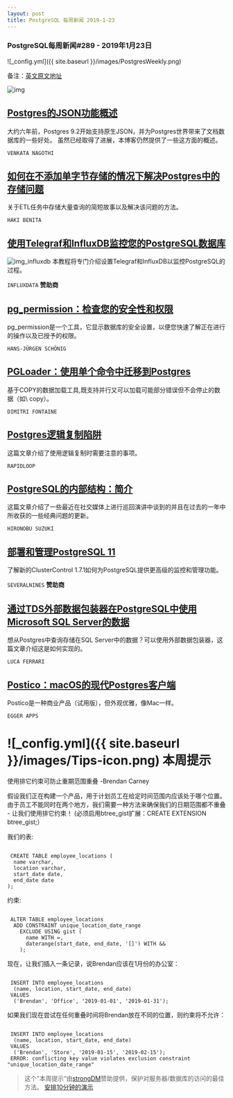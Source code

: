 ```yaml
---
layout: post
title: PostgreSQL 每周新闻 2019-1-23
---
```


### PostgreSQL每周新闻#289 - 2019年1月23日
![_config.yml]({{ site.baseurl }}/images/PostgresWeekly.png)

备注：[英文原文地址](https://postgresweekly.com/issues/289)

![img](https://res.cloudinary.com/cpress/image/upload/w_1280,e_sharpen:60/sziczpdxe73ycmfdl5vm.jpg)

## [Postgres的JSON功能概述](https://severalnines.com/blog/overview-json-capabilities-within-postgresql)
大约六年前，Postgres 9.2开始支持原生JSON，并为Postgres世界带来了文档数据库的一些好处。 虽然已经取得了进展，本博客仍然提供了一些这方面的概述。

`VENKATA NAGOTHI`

## [如何在不添加单字节存储的情况下解决Postgres中的存储问题](https://hakibenita.com/how-we-solved-a-storage-problem-in-postgre-sql-without-adding-a-single-bytes-of-storage)
关于ETL任务中存储大量查询的简短故事以及解决该问题的方法。

`HAKI BENITA`

## [使用Telegraf和InfluxDB监控您的PostgreSQL数据库](https://www.influxdata.com/blog/monitoring-your-postgresql-database-with-telegraf-and-influxdb/)
![img_influxdb](https://copm.s3.amazonaws.com/b8367954.jpg)
本教程将专门介绍设置Telegraf和InfluxDB以监控PostgreSQL的过程。

`INFLUXDATA` **赞助商**

## [pg_permission：检查您的安全性和权限](https://www.cybertec-postgresql.com/en/pg_permission-inspecting-your-postgresql-security-system/)
pg_permission是一个工具，它显示数据库的安全设置，以便您快速了解正在进行的操作以及已授予的权限。

`HANS-JÜRGEN SCHÖNIG`

## [PGLoader：使用单个命令中迁移到Postgres](https://github.com/dimitri/pgloader)
基于COPY的数据加载工具,既支持并行又可以加载可能部分错误但不会停止的数据（如\ copy）。

`DIMITRI FONTAINE`

## [Postgres逻辑复制陷阱](https://pgdash.io/blog/postgres-replication-gotchas.html)
这篇文章介绍了使用逻辑复制时需要注意的事项。

`RAPIDLOOP`

## [PostgreSQL的内部结构：简介](http://www.interdb.jp/pg/index.html)
这篇文章介绍了一些最近在社交媒体上进行巡回演讲中谈到的并且在过去的一年中所收获的一些经典问题的更新。

`HIRONOBU SUZUKI`

## [部署和管理PostgreSQL 11](https://severalnines.com/blog/deploying-and-managing-postgresql-11-new-clustercontrol-171?utm_campaign=DB_Speed_Campaign_JAN19&utm_content=pgweekly&utm_medium=Paid_Search&utm_source=banner)
了解新的ClusterControl 1.7.1如何为PostgreSQL提供更高级的监控和管理功能。

`SEVERALNINES` **赞助商**

## [通过TDS外部数据包装器在PostgreSQL中使用Microsoft SQL Server的数据](https://fluca1978.github.io/2019/01/18/PostgreSQL-TDS-FDW.html)
想从Postgres中查询存储在SQL Server中的数据？可以使用外部数据包装器，这篇文章介绍这是如何实现的。

`LUCA FERRARI`

## [Postico：macOS的现代Postgres客户端](https://eggerapps.at/postico/)
Postico是一种商业产品（试用版），但外观优雅，像Mac一样。

`EGGER APPS`

# ![_config.yml]({{ site.baseurl }}/images/Tips-icon.png)   本周提示
 
 使用排它约束可防止重期范围重叠 -Brendan Carney
 
假设我们正在构建一个产品，用于计划员工在给定时间范围内应该处于哪个位置。 由于员工不能同时在两个地方，我们需要一种方法来确保我们的日期范围都不重叠 - 让我们使用排它约束！
 (必须启用btree_gist扩展：CREATE EXTENSION btree_gist;）
 
 我们的表:
 
```PLSQL

 CREATE TABLE employee_locations (
  name varchar,
  location varchar,
  start_date date,
  end_date date
);

``` 
 
约束:

```PLSQL

 ALTER TABLE employee_locations
  ADD CONSTRAINT unique_location_date_range
    EXCLUDE USING gist ( 
      name WITH =, 
      daterange(start_date, end_date, '[]') WITH &&
    );

```
 
现在，让我们插入一条记录，说Brendan应该在1月份的办公室：

```PLSQL

 INSERT INTO employee_locations
  (name, location, start_date, end_date) 
 VALUES 
  ('Brendan', 'Office', '2019-01-01', '2019-01-31');

```

如果我们现在尝试在任何重叠时间将Brendan放在不同的位置，则约束将不允许：
 
```PLSQL

 INSERT INTO employee_locations 
  (name, location, start_date, end_date) 
 VALUES 
  ('Brendan', 'Store', '2019-01-15', '2019-02-15');
 ERROR: conflicting key value violates exclusion constraint "unique_location_date_range"

```
 
 
>这个"本周提示“由[strongDM](https://www.strongdm.com/?utm_source&utm_medium=email&utm_campaign=2019-01-16%20-%20%5BNL%5D%20-%20%5BSchD%5D%20-%20%5BSDM%5D%20-%20PGW-TIP-JAN)赞助提供，保护对服务器/数据库的访问的最佳方法。
>[安排10分钟的演示](https://www.strongdm.com/?utm_source&utm_medium=email&utm_campaign=2019-01-16%20-%20%5BNL%5D%20-%20%5BSchD%5D%20-%20%5BSDM%5D%20-%20PGW-TIP-JAN)
